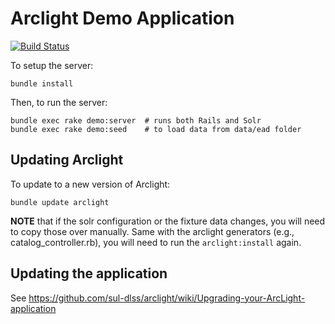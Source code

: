 # Arclight Demo Application

[![Build Status](https://travis-ci.org/sul-dlss/arclight-demo.svg?branch=master)](https://travis-ci.org/sul-dlss/arclight-demo)

To setup the server:

```
bundle install
```

Then, to run the server:

```
bundle exec rake demo:server  # runs both Rails and Solr
bundle exec rake demo:seed    # to load data from data/ead folder
```

## Updating Arclight

To update to a new version of Arclight:

```
bundle update arclight
```

**NOTE** that if the solr configuration or the fixture data changes, you will need to copy those over manually. Same with the arclight generators (e.g., catalog_controller.rb), you will need to run the `arclight:install` again.

## Updating the application

See https://github.com/sul-dlss/arclight/wiki/Upgrading-your-ArcLight-application
